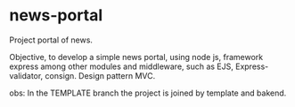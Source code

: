 # news-portal

Project portal of news.

Objective, to develop a simple news portal, using node js, framework express among other modules and middleware, such as EJS, Express-validator, consign. 
Design pattern MVC.

obs: In the TEMPLATE branch the project is joined by template and bakend.
